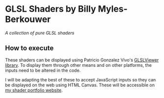 # GLSL Shaders by Billy Myles-Berkouwer
*A collection of pure GLSL shaders*

## How to execute
These shaders can be displayed using Patricio Gonzalez Vivo's [GLSLViewer library](https://github.com/patriciogonzalezvivo/glslViewer). To display them through other means and on other platforms, the inputs need to be altered in the code. 

I will be adapting the best of these to accept JavaScript inputs so they can be displayed on the web using HTML Canvas. These will be accessible on [my shader portfolio website](https://webgl-shaders.netlify.app/).
